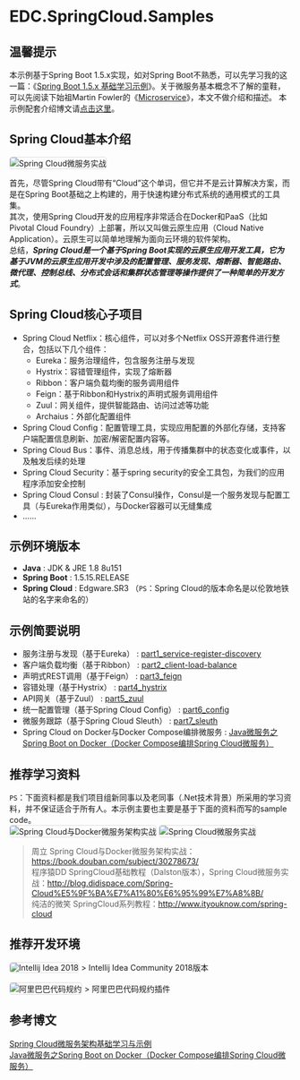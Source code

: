 # EDC.SpringCloud.Samples

## 温馨提示
本示例基于Spring Boot 1.5.x实现，如对Spring Boot不熟悉，可以先学习我的这一篇：《[Spring Boot 1.5.x 基础学习示例](https://www.cnblogs.com/edisonchou/p/java_spring_boot_foundation_demos.html)》。关于微服务基本概念不了解的童鞋，可以先阅读下始祖Martin Fowler的《[Microservice](https://mp.weixin.qq.com/s/fzk-kENu0I22P3F2Vu7KBA)》，本文不做介绍和描述。
本示例配套介绍博文请[点击这里](https://www.cnblogs.com/edisonchou/p/java_spring_cloud_foundation_sample_list.html)。

## Spring Cloud基本介绍
<img src="https://images2018.cnblogs.com/blog/381412/201808/381412-20180822202553841-1217264857.jpg" style="border: 1px solid #ddd; border-radius: 5px;" alt="Spring Cloud微服务实战"/>

首先，尽管Spring Cloud带有“Cloud”这个单词，但它并不是云计算解决方案，而是在Spring Boot基础之上构建的，用于快速构建分布式系统的通用模式的工具集。<br/>
其次，使用Spring Cloud开发的应用程序非常适合在Docker和PaaS（比如Pivotal Cloud Foundry）上部署，所以又叫做云原生应用（Cloud Native Application）。云原生可以简单地理解为面向云环境的软件架构。<br/>
总结，***Spring Cloud是一个基于Spring Boot实现的云原生应用开发工具，它为基于JVM的云原生应用开发中涉及的配置管理、服务发现、熔断器、智能路由、微代理、控制总线、分布式会话和集群状态管理等操作提供了一种简单的开发方式***。

## Spring Cloud核心子项目
  - Spring Cloud Netflix：核心组件，可以对多个Netflix OSS开源套件进行整合，包括以下几个组件：
    - Eureka：服务治理组件，包含服务注册与发现
    - Hystrix：容错管理组件，实现了熔断器
    - Ribbon：客户端负载均衡的服务调用组件
    - Feign：基于Ribbon和Hystrix的声明式服务调用组件
    - Zuul：网关组件，提供智能路由、访问过滤等功能
    - Archaius：外部化配置组件
  - Spring Cloud Config：配置管理工具，实现应用配置的外部化存储，支持客户端配置信息刷新、加密/解密配置内容等。
  - Spring Cloud Bus：事件、消息总线，用于传播集群中的状态变化或事件，以及触发后续的处理
  - Spring Cloud Security：基于spring security的安全工具包，为我们的应用程序添加安全控制
  - Spring Cloud Consul : 封装了Consul操作，Consul是一个服务发现与配置工具（与Eureka作用类似），与Docker容器可以无缝集成
  - ......

## 示例环境版本
  - **Java** : JDK & JRE 1.8 8u151
  - **Spring Boot** : 1.5.15.RELEASE
  - **Spring Cloud** : Edgware.SR3 （`PS`：Spring Cloud的版本命名是以伦敦地铁站的名字来命名的）

## 示例简要说明
  - 服务注册与发现（基于Eureka） : 
    [part1_service-register-discovery](https://github.com/EdisonChou/EDC.SpringCloud.Samples/tree/master/src/part1_service-register-discovery)
  - 客户端负载均衡（基于Ribbon） :
    [part2_client-load-balance](https://github.com/EdisonChou/EDC.SpringCloud.Samples/tree/master/src/part2_client-load-balance)
  - 声明式REST调用（基于Feign） :
    [part3_feign](https://github.com/EdisonChou/EDC.SpringCloud.Samples/tree/master/src/part3_feign)
  - 容错处理（基于Hystrix） :
    [part4_hystrix](https://github.com/EdisonChou/EDC.SpringCloud.Samples/tree/master/src/part4_hystrix)
  - API网关（基于Zuul） :
    [part5_zuul](https://github.com/EdisonChou/EDC.SpringCloud.Samples/tree/master/src/part5_zuul)
  - 统一配置管理（基于Spring Cloud Config） :
    [part6_config](https://github.com/EdisonChou/EDC.SpringCloud.Samples/tree/master/src/part6_config)
  - 微服务跟踪（基于Spring Cloud Sleuth） :
    [part7_sleuth](https://github.com/EdisonChou/EDC.SpringCloud.Samples/tree/master/src/part7_sleuth)
  - Spring Cloud on Docker与Docker Compose编排微服务 : 
    [Java微服务之Spring Boot on Docker（Docker Compose编排Spring Cloud微服务）](https://www.cnblogs.com/edisonchou/p/springboot_on_docker_foundation.html)

## 推荐学习资料
`PS`：下面资料都是我们项目组新同事以及老同事（.Net技术背景）所采用的学习资料，并不保证适合于所有人。本示例主要也主要是基于下面的资料而写的sample code。<br/>
<img src="https://www.cnblogs.com/images/cnblogs_com/edisonchou/1288702/o_eBook2.jpg" style="border: 1px solid #ddd; border-radius: 5px;" alt="Spring Cloud与Docker微服务架构实战"/>
<img src="https://www.cnblogs.com/images/cnblogs_com/edisonchou/1288702/o_eBook1.jpg" style="border: 1px solid #ddd; border-radius: 5px;" alt="Spring Cloud微服务实战"/>

> 周立 Spring Cloud与Docker微服务架构实战：https://book.douban.com/subject/30278673/<br/>
> 程序猿DD SpringCloud基础教程（Dalston版本），Spring Cloud微服务实战：http://blog.didispace.com/Spring-Cloud%E5%9F%BA%E7%A1%80%E6%95%99%E7%A8%8B/<br/>
> 纯洁的微笑 SpringCloud系列教程：http://www.ityouknow.com/spring-cloud

## 推荐开发环境

<img src="https://timgsa.baidu.com/timg?image&quality=80&size=b9999_10000&sec=1533644040260&di=f5ef1cf27c43f744cc8fbac384bfd0e9&imgtype=0&src=http%3A%2F%2Fimage.bubuko.com%2Finfo%2F201808%2F20180801214347937731.png" style="border: 1px solid #ddd; border-radius: 5px;" alt="Intellij Idea 2018"/>
> Intellij Idea Community 2018版本<br/>
<br/>
<img src="https://www.cnblogs.com/images/cnblogs_com/edisonchou/1288702/o_alibaba_plugin.jpg" style="border: 1px solid #ddd; border-radius: 5px;" alt="阿里巴巴代码规约"/>
> 阿里巴巴代码规约插件<br/>

## 参考博文

[Spring Cloud微服务架构基础学习与示例](https://www.cnblogs.com/edisonchou/p/java_spring_cloud_foundation_sample_list.html)<br/>
[Java微服务之Spring Boot on Docker（Docker Compose编排Spring Cloud微服务）](https://www.cnblogs.com/edisonchou/p/springboot_on_docker_foundation.html)


